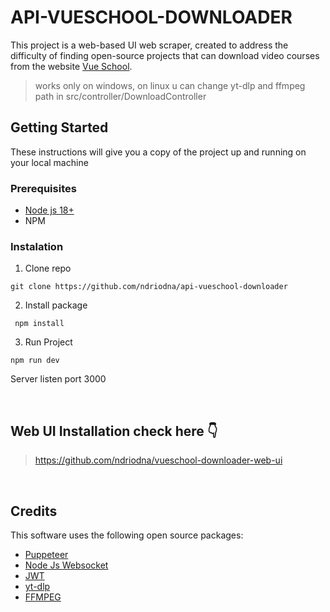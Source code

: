 # API-VUESCHOOL-DOWNLOADER

This project is a web-based UI web scraper, created to address the difficulty of finding open-source projects that can download video courses from the website [Vue School](https://vueschool.io/).


> works only on windows, on linux u can change yt-dlp and ffmpeg path in src/controller/DownloadController

## Getting Started

These instructions will give you a copy of the project up and running on your local machine

### Prerequisites

- [Node js 18+](https://nodejs.org/en/download/package-manager)
- NPM

### Instalation

1. Clone repo

```
git clone https://github.com/ndriodna/api-vueschool-downloader
```

2. Install package

```
 npm install
```

3. Run Project

```
npm run dev
```

Server listen port 3000

<br>

## Web UI Installation check here 👇

> https://github.com/ndriodna/vueschool-downloader-web-ui

<br>

## Credits

This software uses the following open source packages:

- [Puppeteer](https://github.com/puppeteer/puppeteer)
- [Node Js Websocket](https://github.com/websockets/ws)
- [JWT](https://github.com/auth0/node-jsonwebtoken/)
- [yt-dlp](https://github.com/yt-dlp/yt-dlp)
- [FFMPEG](https://www.ffmpeg.org/download.html)
